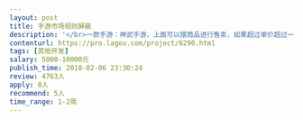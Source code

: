 ```yaml
---                
layout: post       
title: 手游市场规则屏蔽           
description: '</br>一款手游：神武手游，上面可以摆商品进行售卖，如果超过单价超过一定费用（比如10万），会延迟12小时展示，现在需要破解这个规则，能够在1-2小时内进行展示。</br>'     
contenturl: https://pro.lagou.com/project/6290.html      
tags: [其他开发]            
salary: 5000-10000元          
publish_time: 2018-02-06 23:30:24         
review: 4763人                   
apply: 0人                   
recommend: 5人                   
time_range: 1-2周              
---                 
```

